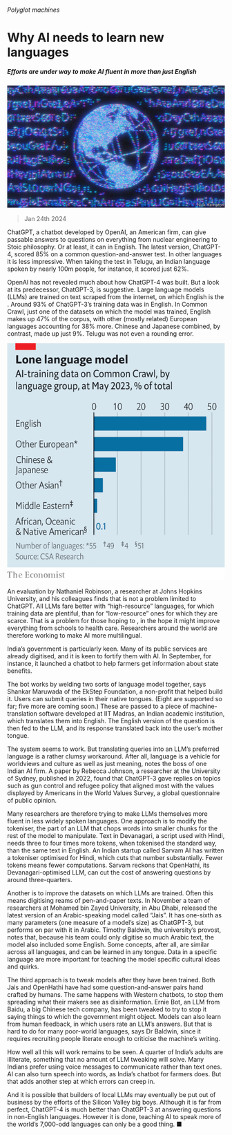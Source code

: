 ###### Polyglot machines

# Why AI needs to learn new languages 

##### Efforts are under way to make AI fluent in more than just English 

![image](images/20240127_STD001.jpg) 

> Jan 24th 2024 

ChatGPT, a chatbot developed by OpenAI, an American firm, can give passable answers to questions on everything from nuclear engineering to Stoic philosophy. Or at least, it can in English. The latest version, ChatGPT-4, scored 85% on a common question-and-answer test. In other languages it is less impressive. When taking the test in Telugu, an Indian language spoken by nearly 100m people, for instance, it scored just 62%.

OpenAI has not revealed much about how ChatGPT-4 was built. But a look at its predecessor, ChatGPT-3, is suggestive. Large language models (LLMs) are trained on text scraped from the internet, on which English is the . Around 93% of ChatGPT-3’s training data was in English. In Common Crawl, just one of the datasets on which the model was trained, English makes up 47% of the corpus, with other (mostly related) European languages accounting for 38% more. Chinese and Japanese combined, by contrast, made up just 9%. Telugu was not even a rounding error.

![image](images/20240127_STC182.png) 


An evaluation by Nathaniel Robinson, a researcher at Johns Hopkins University, and his colleagues finds that is not a problem limited to ChatGPT. All LLMs fare better with “high-resource” languages, for which training data are plentiful, than for “low-resource” ones for which they are scarce. That is a problem for those hoping to , in the hope it might improve everything from schools to health care. Researchers around the world are therefore working to make AI more multilingual. 

India’s government is particularly keen. Many of its public services are already digitised, and it is keen to fortify them with AI. In September, for instance, it launched a chatbot to help farmers get information about state benefits. 

The bot works by welding two sorts of language model together, says Shankar Maruwada of the EkStep Foundation, a non-profit that helped build it. Users can submit queries in their native tongues. (Eight are supported so far; five more are coming soon.) These are passed to a piece of machine-translation software developed at IIT Madras, an Indian academic institution, which translates them into English. The English version of the question is then fed to the LLM, and its response translated back into the user’s mother tongue. 

The system seems to work. But translating queries into an LLM’s preferred language is a rather clumsy workaround. After all, language is a vehicle for worldviews and culture as well as just meaning, notes the boss of one Indian AI firm. A paper by Rebecca Johnson, a researcher at the University of Sydney, published in 2022, found that ChatGPT-3 gave replies on topics such as gun control and refugee policy that aligned most with the values displayed by Americans in the World Values Survey, a global questionnaire of public opinion. 

Many researchers are therefore trying to make LLMs themselves more fluent in less widely spoken languages. One approach is to modify the tokeniser, the part of an LLM that chops words into smaller chunks for the rest of the model to manipulate. Text in Devanagari, a script used with Hindi, needs three to four times more tokens, when tokenised the standard way, than the same text in English. An Indian startup called Sarvam AI has written a tokeniser optimised for Hindi, which cuts that number substantially. Fewer tokens means fewer computations. Sarvam reckons that OpenHathi, its Devanagari-optimised LLM, can cut the cost of answering questions by around three-quarters.

Another is to improve the datasets on which LLMs are trained. Often this means digitising reams of pen-and-paper texts. In November a team of researchers at Mohamed bin Zayed University, in Abu Dhabi, released the latest version of an Arabic-speaking model called “Jais”. It has one-sixth as many parameters (one measure of a model’s size) as ChatGPT-3, but performs on par with it in Arabic. Timothy Baldwin, the university’s provost, notes that, because his team could only digitise so much Arabic text, the model also included some English. Some concepts, after all, are similar across all languages, and can be learned in any tongue. Data in a specific language are more important for teaching the model specific cultural ideas and quirks.

The third approach is to tweak models after they have been trained. Both Jais and OpenHathi have had some question-and-answer pairs hand crafted by humans. The same happens with Western chatbots, to stop them spreading what their makers see as disinformation. Ernie Bot, an LLM from Baidu, a big Chinese tech company, has been tweaked to try to stop it saying things to which the government might object. Models can also learn from human feedback, in which users rate an LLM’s answers. But that is hard to do for many poor-world languages, says Dr Baldwin, since it requires recruiting people literate enough to criticise the machine’s writing. 

How well all this will work remains to be seen. A quarter of India’s adults are illiterate, something that no amount of LLM tweaking will solve. Many Indians prefer using voice messages to communicate rather than text ones. AI can also turn speech into words, as India’s chatbot for farmers does. But that adds another step at which errors can creep in. 

And it is possible that builders of local LLMs may eventually be put out of business by the efforts of the Silicon Valley big boys. Although it is far from perfect, ChatGPT-4 is much better than ChatGPT-3 at answering questions in non-English languages. However it is done, teaching AI to speak more of the world’s 7,000-odd languages can only be a good thing. ■


